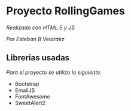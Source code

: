 # Proyecto RollingGames

_Realizado con HTML 5 y JS_

_Por Esteban B Velardez_

## Librerias usadas 

_Para el proyecto se utilizo lo siguiente:_

- Bootstrap
- EmailJS
- FontAwesome
- SweetAlert2


